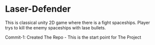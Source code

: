 # Laser-Defender
This is classical unity 2D game where there is a fight spaceships. 
Player trys to kill the enemy spaceships with lase bullets.

Commit-1: Created The Repo - This is the start point for The Project
